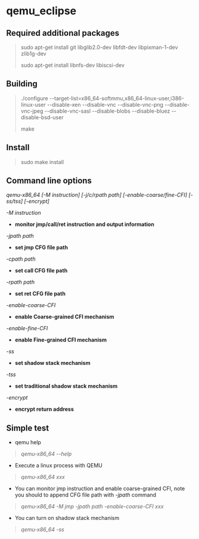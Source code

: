 # qemu_eclipse

## Required additional packages

> sudo apt-get install git libglib2.0-dev libfdt-dev libpixman-1-dev zlib1g-dev
> 
> sudo apt-get install libnfs-dev libiscsi-dev

## Building

> ./configure --target-list=x86_64-softmmu,x86_64-linux-user,i386-linux-user --disable-xen --disable-vnc --disable-vnc-png --disable-vnc-jpeg --disable-vnc-sasl --disable-blobs --disable-bluez --disable-bsd-user
> 
>make

## Install

> sudo make install

## Command line options

_qemu-x86_64 [-M instruction] [-j/c/rpath path] [-enable-coarse/fine-CFI] [-ss/tss] [-encrypt]_

_-M instruction_

- **monitor jmp/call/ret instruction and output information**

_-jpath path_

- **set jmp CFG file path**

_-cpath path_

- **set call CFG file path**

_-rpath path_

- **set ret CFG file path**

_-enable-coarse-CFI_

- **enable Coarse-grained CFI mechanism**

_-enable-fine-CFI_

- **enable Fine-grained CFI mechanism**

_-ss_

- **set shadow stack mechanism**

_-tss_

- **set traditional shadow stack mechanism**

_-encrypt_

- **encrypt return address**

## Simple test
         
- qemu help

> _qemu-x86_64 --help_

- Execute a linux process with QEMU

> _qemu-x86_64 xxx_

- You can monitor jmp instruction and enable coarse-grained CFI, note you should to append CFG file path with _-jpath_ command 

> _qemu-x86_64 -M jmp -jpath path -enable-coarse-CFI xxx_

- You can turn on shadow stack mechanism

> _qemu-x86_64 -ss_















